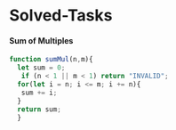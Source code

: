 # Solved-Tasks
####  Sum of Multiples
```javascript
function sumMul(n,m){
  let sum = 0;
   if (n < 1 || m < 1) return "INVALID";
  for(let i = n; i <= m; i += n){
   sum += i;
  }
  return sum;
  }


```



